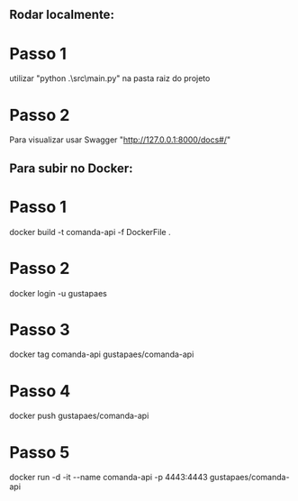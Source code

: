 ## Rodar localmente:

# Passo 1
utilizar "python .\src\main.py" na pasta raiz do projeto

# Passo 2
Para visualizar usar Swagger "http://127.0.0.1:8000/docs#/"


## Para subir no Docker:

# Passo 1
docker build -t comanda-api -f DockerFile .

# Passo 2
docker login -u gustapaes

# Passo 3
docker tag comanda-api gustapaes/comanda-api

# Passo 4
docker push gustapaes/comanda-api

# Passo 5
docker run -d -it --name comanda-api -p 4443:4443 gustapaes/comanda-api